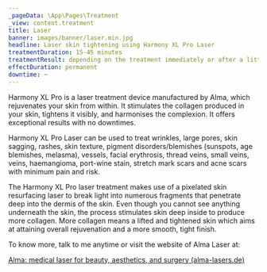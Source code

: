 ```yaml
---
_pageData: \App\Pages\Treatment
_view: content.treatment
title: Laser
banner: images/banner/laser.min.jpg
headline: Laser skin tightening using Harmony XL Pro Laser
treatmentDuration: 15-45 minutes
treatmentResult: depending on the treatment immediately or after a little while
effectDuration: permanent
downtime: ~
---
```


Harmony XL Pro is a laser treatment device manufactured by Alma, which rejuvenates your skin from within. It stimulates the collagen produced in your skin, tightens it visibly, and harmonises the complexion. It offers exceptional results with no downtimes.

Harmony XL Pro Laser can be used to treat wrinkles, large pores, skin sagging, rashes, skin texture, pigment disorders/blemishes (sunspots, age blemishes, melasma), vessels, facial erythrosis, thread veins, small veins, veins, haemangioma, port-wine stain, stretch mark scars and acne scars with minimum pain and risk. 

The Harmony XL Pro laser treatment makes use of a pixelated skin resurfacing laser to break light into numerous fragments that penetrate deep into the dermis of the skin. Even though you cannot see anything underneath the skin, the process stimulates skin deep inside to produce more collagen. More collagen means a lifted and tightened skin which aims at attaining overall rejuvenation and a more smooth, tight finish.

To know more, talk to me anytime or visit the website of Alma Laser at:

[Alma: medical laser for beauty, aesthetics, and surgery (alma-lasers.de)](https://www.alma-lasers.de/produkt/harmony-xl-pro-special-edition/)

